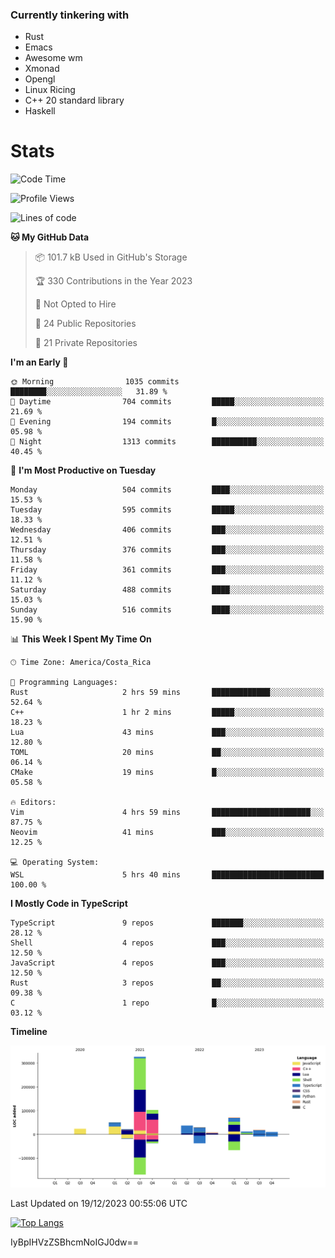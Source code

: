 ### Currently tinkering with
 - Rust
 - Emacs
 - Awesome wm
 - Xmonad
 - Opengl
 - Linux Ricing
 - C++ 20 standard library
 - Haskell

# Stats
<!--START_SECTION:waka-->
![Code Time](http://img.shields.io/badge/Code%20Time-802%20hrs%2053%20mins-blue)

![Profile Views](http://img.shields.io/badge/Profile%20Views-0-blue)

![Lines of code](https://img.shields.io/badge/From%20Hello%20World%20I%27ve%20Written-707.5%20thousand%20lines%20of%20code-blue)

**🐱 My GitHub Data** 

> 📦 101.7 kB Used in GitHub's Storage 
 > 
> 🏆 330 Contributions in the Year 2023
 > 
> 🚫 Not Opted to Hire
 > 
> 📜 24 Public Repositories 
 > 
> 🔑 21 Private Repositories 
 > 
**I'm an Early 🐤** 

```text
🌞 Morning                1035 commits        ████████░░░░░░░░░░░░░░░░░   31.89 % 
🌆 Daytime                704 commits         █████░░░░░░░░░░░░░░░░░░░░   21.69 % 
🌃 Evening                194 commits         █░░░░░░░░░░░░░░░░░░░░░░░░   05.98 % 
🌙 Night                  1313 commits        ██████████░░░░░░░░░░░░░░░   40.45 % 
```
📅 **I'm Most Productive on Tuesday** 

```text
Monday                   504 commits         ████░░░░░░░░░░░░░░░░░░░░░   15.53 % 
Tuesday                  595 commits         █████░░░░░░░░░░░░░░░░░░░░   18.33 % 
Wednesday                406 commits         ███░░░░░░░░░░░░░░░░░░░░░░   12.51 % 
Thursday                 376 commits         ███░░░░░░░░░░░░░░░░░░░░░░   11.58 % 
Friday                   361 commits         ███░░░░░░░░░░░░░░░░░░░░░░   11.12 % 
Saturday                 488 commits         ████░░░░░░░░░░░░░░░░░░░░░   15.03 % 
Sunday                   516 commits         ████░░░░░░░░░░░░░░░░░░░░░   15.90 % 
```


📊 **This Week I Spent My Time On** 

```text
🕑︎ Time Zone: America/Costa_Rica

💬 Programming Languages: 
Rust                     2 hrs 59 mins       █████████████░░░░░░░░░░░░   52.64 % 
C++                      1 hr 2 mins         █████░░░░░░░░░░░░░░░░░░░░   18.23 % 
Lua                      43 mins             ███░░░░░░░░░░░░░░░░░░░░░░   12.80 % 
TOML                     20 mins             ██░░░░░░░░░░░░░░░░░░░░░░░   06.14 % 
CMake                    19 mins             █░░░░░░░░░░░░░░░░░░░░░░░░   05.58 % 

🔥 Editors: 
Vim                      4 hrs 59 mins       ██████████████████████░░░   87.75 % 
Neovim                   41 mins             ███░░░░░░░░░░░░░░░░░░░░░░   12.25 % 

💻 Operating System: 
WSL                      5 hrs 40 mins       █████████████████████████   100.00 % 
```

**I Mostly Code in TypeScript** 

```text
TypeScript               9 repos             ███████░░░░░░░░░░░░░░░░░░   28.12 % 
Shell                    4 repos             ███░░░░░░░░░░░░░░░░░░░░░░   12.50 % 
JavaScript               4 repos             ███░░░░░░░░░░░░░░░░░░░░░░   12.50 % 
Rust                     3 repos             ██░░░░░░░░░░░░░░░░░░░░░░░   09.38 % 
C                        1 repo              █░░░░░░░░░░░░░░░░░░░░░░░░   03.12 % 
```



**Timeline**

![Lines of Code chart](https://raw.githubusercontent.com/PandeCode/PandeCode/main/assets/bar_graph.png)


 Last Updated on 19/12/2023 00:55:06 UTC
<!--END_SECTION:waka-->
<!-- 
[![PandeCode's GitHub stats](https://github-readme-stats.vercel.app/api?username=PandeCode&theme=dracula&hide_border=true&show_icons=true)](https://github.com/anuraghazra/github-readme-stats)
-->
[![Top Langs](https://github-readme-stats.vercel.app/api/top-langs/?username=PandeCode&layout=compact&theme=dracula&hide_border=true)](https://github.com/anuraghazra/github-readme-stats)

IyBpIHVzZSBhcmNoIGJ0dw==
